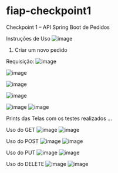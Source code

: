 # fiap-checkpoint1

Checkpoint 1 – API Spring Boot de Pedidos

Instruções de Uso
![image](https://github.com/user-attachments/assets/2d1dfdc8-8dfe-4417-bb03-ff8c37080347)

1. Criar um novo pedido

Requisição:
![image](https://github.com/user-attachments/assets/4bc445c2-bc8f-41d4-acd9-84427ae863a4)

![image](https://github.com/user-attachments/assets/de5fb883-ec3a-4c83-b6e3-080570feffd0)

![image](https://github.com/user-attachments/assets/dd76bcde-6745-43de-99d9-e483a61e9b8f)

![image](https://github.com/user-attachments/assets/4b33b602-5f57-41ba-9c80-adceebd93b89)

![image](https://github.com/user-attachments/assets/9c75d25c-dfcc-425b-b454-15d92860bb19)
![image](https://github.com/user-attachments/assets/6fa66bbc-4b29-4ce0-9984-9dcc9ef1a984)

Prints das Telas com os testes realizados ...

Uso do GET
![image](https://github.com/user-attachments/assets/b701535d-813b-4fc7-bae9-356c42b21089)
![image](https://github.com/user-attachments/assets/09d01737-94a9-4f83-8c36-aaa7584b6939)

Uso do POST
![image](https://github.com/user-attachments/assets/9510ad77-29dc-4f16-9daf-196821ecb139)
![image](https://github.com/user-attachments/assets/a9571cac-4b9c-48bc-8d3c-0f30f6afbeae)

Uso do PUT
![image](https://github.com/user-attachments/assets/71fe88fb-a8ea-4e7c-a297-2b5e59943392)
![image](https://github.com/user-attachments/assets/b2cb3248-1bee-493c-a0ff-be5a7a2c47dc)

Uso do DELETE
![image](https://github.com/user-attachments/assets/a950b23d-20ed-4007-af33-d6d6b134f687)
![image](https://github.com/user-attachments/assets/2a30b752-e87c-4199-a706-e6a2b654a630)

